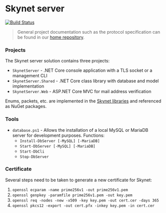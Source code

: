 # Skynet server #

[![Build Status](https://dev.azure.com/vectordata/skynet/_apis/build/status/skynet-im.skynet-server?branchName=master)](https://dev.azure.com/vectordata/skynet/_build/latest?definitionId=4&branchName=master)

> General project documentation such as the protocol specification can be found in our [home repository](https://github.com/skynet-im/skynet).

### Projects ###
The Skynet server solution contains three projects:
- `SkynetServer` - .NET Core console application with a TLS socket or a management CLI
- `SkynetServer.Shared` - .NET Core class library with database and model implementation
- `SkynetServer.Web` - ASP.NET Core MVC for mail address verification

Enums, packets, etc. are implemented in the [Skynet libraries](https://github.com/skynet-im/skynet-dotnet) and referenced as NuGet packages.

### Tools ###
- `database.ps1` - Allows the installation of a local MySQL or MariaDB server for development purposes.
Functions:
  - `Install-DbServer [-MySQL] [-MariaDB]`
  - `Start-DbServer [-MySQL] [-MariaDB]`
  - `Start-DbCli`
  - `Stop-DbServer`

### Certificate ###
Several steps need to be taken to generate a new certificate for Skynet:
1. `openssl ecparam -name prime256v1 -out prime256v1.pem`
2. `openssl genpkey -paramfile prime256v1.pem -out key.pem`
3. `openssl req -nodes -new -x509 -key key.pem -out cert.cer -days 365`
4. `openssl pkcs12 -export -out cert.pfx -inkey key.pem -in cert.cer`
